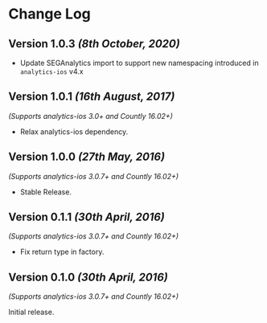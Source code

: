 Change Log
==========

Version 1.0.3 *(8th October, 2020)*
-------------------------------------------

 * Update SEGAnalytics import to support new namespacing introduced in `analytics-ios` v4.x

Version 1.0.1 *(16th August, 2017)*
-------------------------------------------
*(Supports analytics-ios 3.0+ and Countly 16.02+)*

* Relax analytics-ios dependency.

Version 1.0.0 *(27th May, 2016)*
-------------------------------------------
*(Supports analytics-ios 3.0.7+ and Countly 16.02+)*

  * Stable Release.

Version 0.1.1 *(30th April, 2016)*
-------------------------------------------
*(Supports analytics-ios 3.0.7+ and Countly 16.02+)*

  * Fix return type in factory.

Version 0.1.0 *(30th April, 2016)*
-------------------------------------------
*(Supports analytics-ios 3.0.7+ and Countly 16.02+)*

Initial release.

